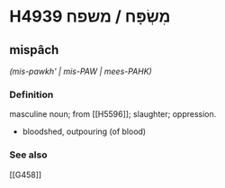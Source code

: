 # H4939 מִשְׂפָּח / משפח

## mispâch

_(mis-pawkh' | mis-PAW | mees-PAHK)_

### Definition

masculine noun; from [[H5596]]; slaughter; oppression.

- bloodshed, outpouring (of blood)
### See also

[[G458]]

